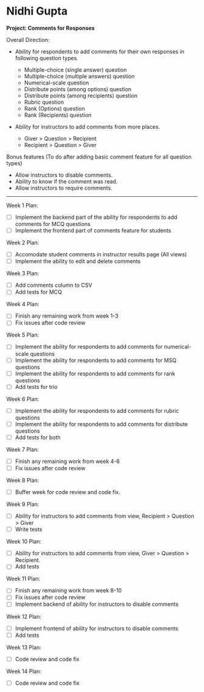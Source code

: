 # Nidhi Gupta

**Project: Comments for Responses**

Overall Direction:
- Ability for respondents to add comments for their own responses in following question types.
    * Multiple-choice (single answer) question
    * Multiple-choice (multiple answers) question
    * Numerical-scale question
    * Distribute points (among options) question
    * Distribute points (among recipients) question
    * Rubric question
    * Rank (Options) question
    * Rank (Recipients) question

- Ability for instructors to add comments from more places.
	* Giver > Question > Recipient
	* Recipient > Question > Giver

Bonus features (To do after adding basic comment feature for all question types)
- Allow instructors to disable comments.
- Ability to know if the comment was read.
- Allow instructors to require comments.

---

Week 1 Plan: 
- [ ] Implement the backend part of the ability for respondents to add comments for MCQ questions
- [ ] Implement the frontend part of comments feature for students

Week 2 Plan:
- [ ] Accomodate student comments in instructor results page (All views)
- [ ] Implement the ability to edit and delete comments

Week 3 Plan:
- [ ] Add comments column to CSV 
- [ ] Add tests for MCQ

Week 4 Plan:
- [ ] Finish any remaining work from week 1-3
- [ ] Fix issues after code review

Week 5 Plan:
- [ ] Implement the ability for respondents to add comments for numerical-scale questions
- [ ] Implement the ability for respondents to add comments for MSQ questions
- [ ] Implement the ability for respondents to add comments for rank questions
- [ ] Add tests for trio

Week 6 Plan:
- [ ] Implement the ability for respondents to add comments for rubric questions
- [ ] Implement the ability for respondents to add comments for distribute questions
- [ ] Add tests for both

Week 7 Plan:
- [ ] Finish any remaining work from week 4-6
- [ ] Fix issues after code review

Week 8 Plan:
- [ ] Buffer week for code review and code fix.

Week 9 Plan:
- [ ] Ability for instructors to add comments from view, Recipient > Question > Giver
- [ ] Write tests

Week 10 Plan:
- [ ] Ability for instructors to add comments from view, Giver > Question > Recipient.
- [ ] Add tests

Week 11 Plan:
- [ ] Finish any remaining work from week 8-10
- [ ] Fix issues after code review
- [ ] Implement backend of ability for instructors to disable comments

Week 12 Plan:
- [ ] Implement frontend of ability for instructors to disable comments
- [ ] Add tests

Week 13 Plan:
- [ ] Code review and code fix

Week 14 Plan:
- [ ] Code review and code fix
